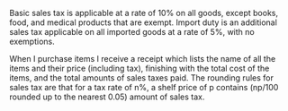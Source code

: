 Basic sales tax is applicable at a rate of 10% on all goods, except books, food, and medical products that are exempt. 
Import duty is an additional sales tax applicable on all imported goods at a rate of 5%, with no exemptions.

When I purchase items I receive a receipt which lists the name of all the items and their price (including tax), finishing with the total cost of the items, 
and the total amounts of sales taxes paid. The rounding rules for sales tax are that for a tax rate of n%, 
a shelf price of p contains (np/100 rounded up to the nearest 0.05) amount of sales tax.
